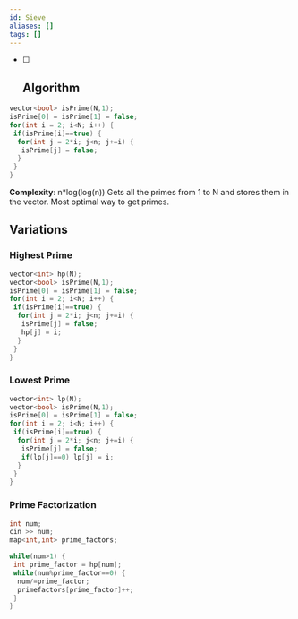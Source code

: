 ```yaml
---
id: Sieve
aliases: []
tags: []
---
```


- [ ] ## Algorithm

```cpp
vector<bool> isPrime(N,1);
isPrime[0] = isPrime[1] = false;
for(int i = 2; i<N; i++) {
 if(isPrime[i]==true) {
  for(int j = 2*i; j<n; j+=i) {
   isPrime[j] = false;
  }
 }
}
```

**Complexity**: n\*log(log(n))
Gets all the primes from 1 to N and stores them in the vector. Most optimal way to get primes.

## Variations

### Highest Prime

```cpp
vector<int> hp(N);
vector<bool> isPrime(N,1);
isPrime[0] = isPrime[1] = false;
for(int i = 2; i<N; i++) {
 if(isPrime[i]==true) {
  for(int j = 2*i; j<n; j+=i) {
   isPrime[j] = false;
   hp[j] = i;
  }
 }
}
```

### Lowest Prime

```cpp
vector<int> lp(N);
vector<bool> isPrime(N,1);
isPrime[0] = isPrime[1] = false;
for(int i = 2; i<N; i++) {
 if(isPrime[i]==true) {
  for(int j = 2*i; j<n; j+=i) {
   isPrime[j] = false;
   if(lp[j]==0) lp[j] = i;
  }
 }
}
```

### Prime Factorization

```cpp
int num;
cin >> num;
map<int,int> prime_factors;

while(num>1) {
 int prime_factor = hp[num];
 while(num%prime_factor==0) {
  num/=prime_factor;
  primefactors[prime_factor]++;
 }
}
```

